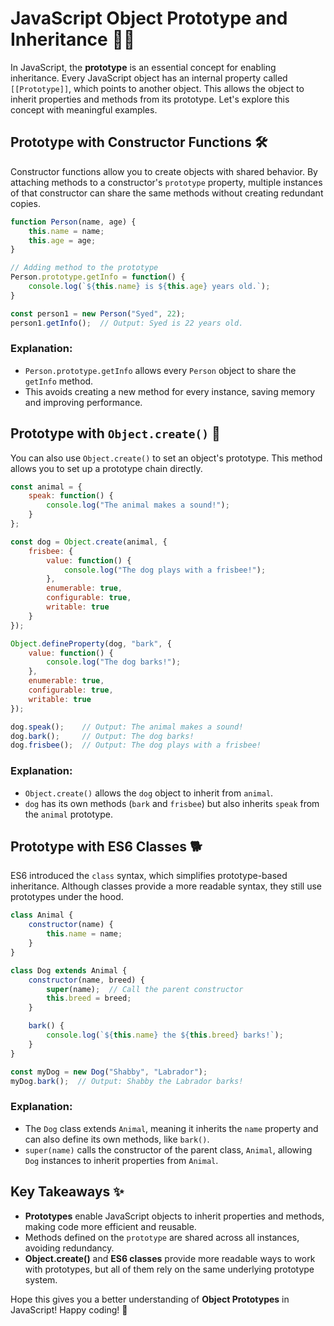 
# JavaScript Object Prototype and Inheritance 🐶🦴

In JavaScript, the **prototype** is an essential concept for enabling inheritance. Every JavaScript object has an internal property called `[[Prototype]]`, which points to another object. This allows the object to inherit properties and methods from its prototype. Let's explore this concept with meaningful examples.

## Prototype with Constructor Functions 🛠️

Constructor functions allow you to create objects with shared behavior. By attaching methods to a constructor's `prototype` property, multiple instances of that constructor can share the same methods without creating redundant copies.

```javascript
function Person(name, age) {
    this.name = name;
    this.age = age;
}

// Adding method to the prototype
Person.prototype.getInfo = function() {
    console.log(`${this.name} is ${this.age} years old.`);
}

const person1 = new Person("Syed", 22);
person1.getInfo();  // Output: Syed is 22 years old.
```

### Explanation:
- `Person.prototype.getInfo` allows every `Person` object to share the `getInfo` method.
- This avoids creating a new method for every instance, saving memory and improving performance.

## Prototype with `Object.create()` 🌳

You can also use `Object.create()` to set an object's prototype. This method allows you to set up a prototype chain directly.

```javascript
const animal = {
    speak: function() {
        console.log("The animal makes a sound!");
    }
};

const dog = Object.create(animal, {
    frisbee: {
        value: function() {
            console.log("The dog plays with a frisbee!");
        },
        enumerable: true,
        configurable: true,
        writable: true
    }
});

Object.defineProperty(dog, "bark", {
    value: function() {
        console.log("The dog barks!");
    },
    enumerable: true,
    configurable: true,
    writable: true
});

dog.speak();    // Output: The animal makes a sound!
dog.bark();     // Output: The dog barks!
dog.frisbee();  // Output: The dog plays with a frisbee!
```

### Explanation:
- `Object.create()` allows the `dog` object to inherit from `animal`.
- `dog` has its own methods (`bark` and `frisbee`) but also inherits `speak` from the `animal` prototype.

## Prototype with ES6 Classes 🐕

ES6 introduced the `class` syntax, which simplifies prototype-based inheritance. Although classes provide a more readable syntax, they still use prototypes under the hood.

```javascript
class Animal {
    constructor(name) {
        this.name = name;
    }
}

class Dog extends Animal {
    constructor(name, breed) {
        super(name);  // Call the parent constructor
        this.breed = breed;
    }

    bark() {
        console.log(`${this.name} the ${this.breed} barks!`);
    }
}

const myDog = new Dog("Shabby", "Labrador");
myDog.bark();  // Output: Shabby the Labrador barks!
```

### Explanation:
- The `Dog` class extends `Animal`, meaning it inherits the `name` property and can also define its own methods, like `bark()`.
- `super(name)` calls the constructor of the parent class, `Animal`, allowing `Dog` instances to inherit properties from `Animal`.

## Key Takeaways ✨

- **Prototypes** enable JavaScript objects to inherit properties and methods, making code more efficient and reusable.
- Methods defined on the `prototype` are shared across all instances, avoiding redundancy.
- **Object.create()** and **ES6 classes** provide more readable ways to work with prototypes, but all of them rely on the same underlying prototype system.

Hope this gives you a better understanding of **Object Prototypes** in JavaScript! Happy coding! 🚀
